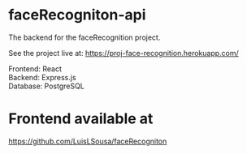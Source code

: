 # faceRecogniton-api
The backend for the faceRecognition project.

See the project live at:
https://proj-face-recognition.herokuapp.com/

Frontend: React \
Backend: Express.js \
Database: PostgreSQL

# Frontend available at

https://github.com/LuisLSousa/faceRecogniton
